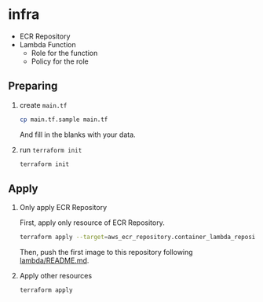 infra
===

- ECR Repository
- Lambda Function
  - Role for the function
  - Policy for the role


## Preparing

1. create `main.tf`

    ```bash
    cp main.tf.sample main.tf
    ```
    
    And fill in the blanks with your data.

2. run `terraform init`    

    ```bash
    terraform init
    ```
    
## Apply

1. Only apply ECR Repository

    First, apply only resource of ECR Repository.

    ```bash
    terraform apply --target=aws_ecr_repository.container_lambda_repository
    ```

    Then, push the first image to this repository following [lambda/README.md](../lambda/README.md).

1. Apply other resources

    ```bash
    terraform apply
    ```
